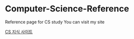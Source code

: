 # Computer-Science-Reference
Reference page for CS study
You can visit my site

[CS 지식 사이트](https://metronon.github.io/Computer-Science-Reference/)
